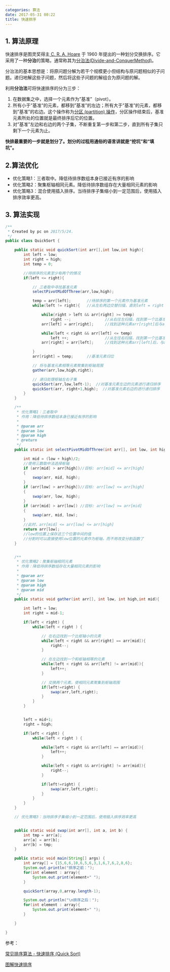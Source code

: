 ```yaml
---
categories: 算法
date: 2017-05-31 00:22
title: 快速排序
---
```


## 1. 算法原理

快速排序是图灵奖得主[ C. R. A. Hoare](http://zh.wikipedia.org/wiki/%E6%9D%B1%E5%B0%BC%C2%B7%E9%9C%8D%E7%88%BE) 于 1960 年提出的一种划分交换排序。它采用了一种**分治**的策略，通常称其为[分治法(Divide-and-ConquerMethod)](http://en.wikipedia.org/wiki/Quicksort)。

分治法的基本思想是：将原问题分解为若干个规模更小但结构与原问题相似的子问题。递归地解这些子问题，然后将这些子问题的解组合为原问题的解。

利用**分治法**可将快速排序的分为三步：

1. 在数据集之中，选择一个元素作为”基准”（pivot）。
2. 所有小于”基准”的元素，都移到”基准”的左边；所有大于”基准”的元素，都移到”基准”的右边。这个操作称为[分区 (partition) 操作](http://en.wikipedia.org/wiki/Quicksort)，分区操作结束后，基准元素所处的位置就是最终排序后它的位置。
3. 对”基准”左边和右边的两个子集，不断重复第一步和第二步，直到所有子集只剩下一个元素为止。

**快排最重要的一步就是划分了。划分的过程用通俗的语言讲就是“挖坑”和“填坑”。**

<!-- more -->



## 2.算法优化

- 优化策略1：三者取中。降低待排序数组本身已接近有序的影响
- 优化策略2：聚集枢轴相同元素。降低待排序数组存在大量相同元素的影响
- 优化策略3：混合使用插入排序。当待排序子集缩小到一定范围后，使用插入排序效率更高。





## 3. 算法实现

```java
/**
 * Created by pc on 2017/5/24.
 */
public class QuickSort {

    public static void quickSort(int arr[],int low,int high){
        int left = low;
        int right = high;
        int temp = 0;

        //待排序的元素至少有两个的情况
        if(left <= right){

            // 三者取中寻找基准元素
            selectPivotMidOfThree(arr,low,high);

            temp = arr[left];       //待排序的第一个元素作为基准元素
            while(left != right){   //从左右两边交替扫描，直到left = right

                while(right > left && arr[right] >= temp)
                    right --;               //从右往左扫描，找到第一个比基准元素小的元素
                arr[left] = arr[right];     //找到这种元素arr[right]后与arr[left]交换

                while(left < right && arr[left] <= temp)
                    left ++;                //从左往右扫描，找到第一个比基准元素大的元素
                arr[right] = arr[left];     //找到这种元素arr[left]后，与arr[right]交换

            }
            arr[right] = temp;      //基准元素归位

            // 将与基准元素相等元素聚集到枢轴周围
            gather(arr,low,high,right);

            // 递归处理枢轴左右子集
            quickSort(arr,low,left-1);  //对基准元素左边的元素进行递归排序
            quickSort(arr, right+1,high);  //对基准元素右边的进行递归排序
        }
    }

    /**
     * 优化策略1：三者取中
     * 作用：降低待排序数组本身已接近有序的影响
     *
     * @param arr
     * @param low
     * @param high
     * @return
     */
    public static int selectPivotMidOfThree(int arr[], int low, int high) {

        int mid = (low + high)/2;
        //使用三数取中法选择枢轴
        if (arr[mid] > arr[high])//目标: arr[mid] <= arr[high]
        {
            swap(arr, mid, high);
        }
        if (arr[low] > arr[high])//目标: arr[low] <= arr[high]
        {
            swap(arr, low, high);
        }
        if (arr[mid] > arr[low]) //目标: arr[low] >= arr[mid]
        {
            swap(arr, mid, low);
        }
        //此时，arr[mid] <= arr[low] <= arr[high]
        return arr[low];
        //low的位置上保存这三个位置中间的值
        //分割时可以直接使用low位置的元素作为枢轴，而不用改变分割函数了
    }


    /**
     * 优化策略2：聚集枢轴相同元素
     * 作用：降低待排序数组存在大量相同元素的影响
     *
     * @param arr
     * @param low
     * @param high
     * @param mid
     */
    public static void gather(int arr[], int low, int high,int mid){

        int left = low;
        int right = mid-1;

        if(left < right) {
            while(left < right ) {

                // 在右边找到一个比枢轴小的元素
                while(left < right && arr[right] == arr[mid]){
                    right--;
                }

                // 在左边找到一个和枢轴相等的元素
                while(left < right && arr[left] != arr[mid]){
                    left++;
                }

                // 交换两个元素，使相同元素聚集到枢轴周围
                if(left!=right) {
                    swap(arr,left,right);
                }
            }
        }


        left = mid+1;
        right = high;

        if(left < right) {
            while(left < right ) {

                while(left < right && arr[left] == arr[mid]){
                    left++;
                }

                while(left < right && arr[right] != arr[mid]){
                    right--;
                }

                if(left!=right) {
                    swap(arr,left,right);
                }
            }
        }
    }

    // 优化策略3：当待排序子集缩小到一定范围后，使用插入排序效率更高


    public static void swap(int arr[], int a, int b) {
        int tmp = arr[a];
        arr[a] = arr[b];
        arr[b] = tmp;
    }

    public static void main(String[] args) {
        int array[] = {15,6,6,10,6,5,6,3,1,6,7,6,2,8,6};
        System.out.println("排序之前：");
        for(int element : array){
            System.out.print(element+" ");
        }

        quickSort(array,0,array.length-1);

        System.out.println("\n排序之后：");
        for(int element : array){
            System.out.print(element+" ");
        }

    }

}

```



参考：

[常见排序算法 - 快速排序 (Quick Sort)](http://bubkoo.com/2014/01/12/sort-algorithm/quick-sort/)

[图解快速排序](http://www.cnblogs.com/MOBIN/p/4681369.html)